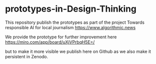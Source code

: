 # prototypes-in-Design-Thinking

This repository publish the prototypes as part of the project Towards responsible AI for local journalism https://www.algorithmic.news

We provide the prototype for further improvement here https://miro.com/app/board/uXjVPrbqH5E=/

but to make it more visible we publish here on Github as we also make it persistent in Zenodo.


